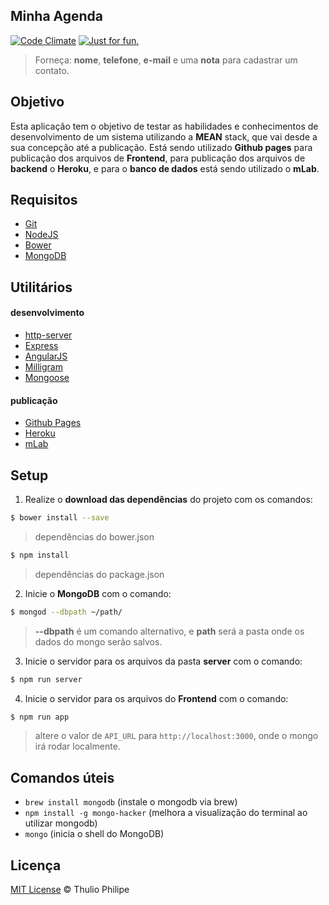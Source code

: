 ## Minha Agenda

[![Code Climate](https://codeclimate.com/github/thulioph/minha-agenda/badges/gpa.svg)](https://codeclimate.com/github/thulioph/minha-agenda) [![Just for fun.](https://img.shields.io/badge/just%20for-fun-47B500.svg)](https://github.com/thulioph/minha-agenda)

> Forneça: **nome**, **telefone**, **e-mail** e uma **nota** para cadastrar um contato.

## Objetivo

Esta aplicação tem o objetivo de testar as habilidades e conhecimentos de desenvolvimento de um sistema utilizando a **MEAN** stack, que vai desde a sua concepção até a publicação. Está sendo utilizado **Github pages** para publicação dos arquivos de **Frontend**, para publicação dos arquivos de **backend** o **Heroku**, e para o **banco de dados** está sendo utilizado o **mLab**.

## Requisitos

- [Git][git]
- [NodeJS][nodejs]
- [Bower][bower]
- [MongoDB][mongodb]

## Utilitários

#### desenvolvimento
- [http-server][http-server]
- [Express][express]
- [AngularJS][angularjs]
- [Milligram][milligram]
- [Mongoose][mongoose]

#### publicação
- [Github Pages][github-pages]
- [Heroku][heroku]
- [mLab][mLab]

## Setup

1. Realize o **download das dependências** do projeto com os comandos:

```sh
$ bower install --save
```

> dependências do bower.json

```sh
$ npm install
```

> dependências do package.json

2. Inicie o **MongoDB** com o comando:

```sh
$ mongod --dbpath ~/path/
```

> **--dbpath** é um comando alternativo, e **path** será a pasta onde os dados do mongo serão salvos.

3. Inicie o servidor para os arquivos da pasta **server** com o comando:

```sh
$ npm run server
```

4. Inicie o servidor para os arquivos do **Frontend** com o comando:

```sh
$ npm run app
```

> altere o valor de `API_URL` para `http://localhost:3000`, onde o mongo irá rodar localmente.

## Comandos úteis

- `brew install mongodb` (instale o mongodb via brew)
- `npm install -g mongo-hacker` (melhora a visualização do terminal ao utilizar mongodb)
- `mongo` (inicia o shell do MongoDB)

## Licença

[MIT License][mit-license] © Thulio Philipe

[git]: http://git-scm.com/downloads/  "Git"
[nodejs]: https://nodejs.org/en/  "Nodejs"
[bower]: https://bower.io/ "Bower"
[mongodb]: https://www.mongodb.com/download-center?jmp=nav#community/  "MongoDB"
[heroku]: https://devcenter.heroku.com/articles/heroku-command-line/  "Heroku CLI"
[milligram]: https://milligram.github.io/  "Milligram"
[express]: http://expressjs.com/  "Express"
[angularjs]: https://angularjs.org/  "AngularJS"
[mongoose]: http://mongoosejs.com/  "Mongoose"
[http-server]: https://github.com/indexzero/http-server/  "HTTP Server"
[github-pages]: https://pages.github.com/ "Github Pages"
[heroku]: https://www.heroku.com/ "Heroku"
[mLab]: https://mlab.com/ "mLab"
[mit-license]: http://thulioph.mit-license.org/ "Licença de uso"
